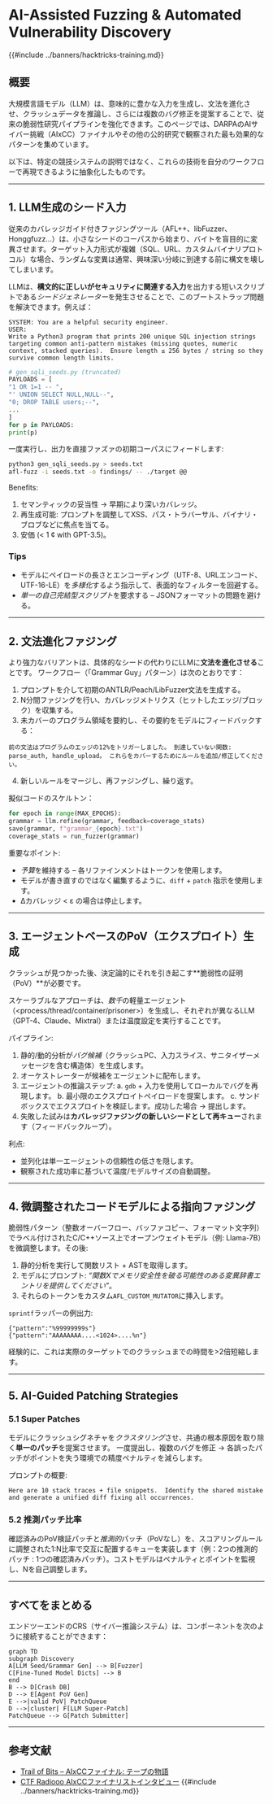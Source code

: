 # AI-Assisted Fuzzing & Automated Vulnerability Discovery

{{#include ../banners/hacktricks-training.md}}

## 概要
大規模言語モデル（LLM）は、意味的に豊かな入力を生成し、文法を進化させ、クラッシュデータを推論し、さらには複数のバグ修正を提案することで、従来の脆弱性研究パイプラインを強化できます。このページでは、DARPAのAIサイバー挑戦（AIxCC）ファイナルやその他の公的研究で観察された最も効果的なパターンを集めています。

以下は、特定の競技システムの説明ではなく、これらの技術を自分のワークフローで再現できるように抽象化したものです。

---

## 1. LLM生成のシード入力

従来のカバレッジガイド付きファジングツール（AFL++、libFuzzer、Honggfuzz…）は、小さなシードのコーパスから始まり、バイトを盲目的に変異させます。ターゲット入力形式が複雑（SQL、URL、カスタムバイナリプロトコル）な場合、ランダムな変異は通常、興味深い分岐に到達する前に構文を壊してしまいます。

LLMは、**構文的に正しいがセキュリティに関連する入力**を出力する短いスクリプトである*シードジェネレーター*を発生させることで、このブートストラップ問題を解決できます。例えば：
```prompt
SYSTEM: You are a helpful security engineer.
USER:
Write a Python3 program that prints 200 unique SQL injection strings targeting common anti-pattern mistakes (missing quotes, numeric context, stacked queries).  Ensure length ≤ 256 bytes / string so they survive common length limits.
```

```python
# gen_sqli_seeds.py (truncated)
PAYLOADS = [
"1 OR 1=1 -- ",
"' UNION SELECT NULL,NULL--",
"0; DROP TABLE users;--",
...
]
for p in PAYLOADS:
print(p)
```
一度実行し、出力を直接ファズァの初期コーパスにフィードします:
```bash
python3 gen_sqli_seeds.py > seeds.txt
afl-fuzz -i seeds.txt -o findings/ -- ./target @@
```
Benefits:
1. セマンティックの妥当性 → 早期により深いカバレッジ。
2. 再生成可能: プロンプトを調整してXSS、パス・トラバーサル、バイナリ・ブロブなどに焦点を当てる。
3. 安価 (< 1 ¢ with GPT-3.5)。

### Tips
* モデルにペイロードの長さとエンコーディング（UTF-8、URLエンコード、UTF-16-LE）を*多様化*するよう指示して、表面的なフィルターを回避する。
* *単一の自己完結型スクリプト*を要求する – JSONフォーマットの問題を避ける。

---

## 2. 文法進化ファジング

より強力なバリアントは、具体的なシードの代わりにLLMに**文法を進化させる**ことです。 ワークフロー（「Grammar Guy」パターン）は次のとおりです：

1. プロンプトを介して初期のANTLR/Peach/LibFuzzer文法を生成する。
2. N分間ファジングを行い、カバレッジメトリクス（ヒットしたエッジ/ブロック）を収集する。
3. 未カバーのプログラム領域を要約し、その要約をモデルにフィードバックする：
```prompt
前の文法はプログラムのエッジの12%をトリガーしました。 到達していない関数: parse_auth, handle_upload。 これらをカバーするためにルールを追加/修正してください。
```
4. 新しいルールをマージし、再ファジングし、繰り返す。

擬似コードのスケルトン：
```python
for epoch in range(MAX_EPOCHS):
grammar = llm.refine(grammar, feedback=coverage_stats)
save(grammar, f"grammar_{epoch}.txt")
coverage_stats = run_fuzzer(grammar)
```
重要なポイント:
* *予算*を維持する – 各リファインメントはトークンを使用します。
* モデルが書き直すのではなく編集するように、`diff` + `patch` 指示を使用します。
* Δカバレッジ < ε の場合は停止します。

---

## 3. エージェントベースのPoV（エクスプロイト）生成

クラッシュが見つかった後、決定論的にそれを引き起こす**脆弱性の証明（PoV）**が必要です。

スケーラブルなアプローチは、*数千*の軽量エージェント（<process/thread/container/prisoner>）を生成し、それぞれが異なるLLM（GPT-4、Claude、Mixtral）または温度設定を実行することです。

パイプライン:
1. 静的/動的分析が*バグ候補*（クラッシュPC、入力スライス、サニタイザーメッセージを含む構造体）を生成します。
2. オーケストレーターが候補をエージェントに配布します。
3. エージェントの推論ステップ:
a. `gdb` + 入力を使用してローカルでバグを再現します。
b. 最小限のエクスプロイトペイロードを提案します。
c. サンドボックスでエクスプロイトを検証します。成功した場合 → 提出します。
4. 失敗した試みは**カバレッジファジングの新しいシードとして再キュー**されます（フィードバックループ）。

利点:
* 並列化は単一エージェントの信頼性の低さを隠します。
* 観察された成功率に基づいて温度/モデルサイズの自動調整。

---

## 4. 微調整されたコードモデルによる指向ファジング

脆弱性パターン（整数オーバーフロー、バッファコピー、フォーマット文字列）でラベル付けされたC/C++ソース上でオープンウェイトモデル（例: Llama-7B）を微調整します。その後:

1. 静的分析を実行して関数リスト + ASTを取得します。
2. モデルにプロンプト: *“関数Xでメモリ安全性を破る可能性のある変異辞書エントリを提供してください”*。
3. それらのトークンをカスタム`AFL_CUSTOM_MUTATOR`に挿入します。

`sprintf`ラッパーの例出力:
```
{"pattern":"%99999999s"}
{"pattern":"AAAAAAAA....<1024>....%n"}
```
経験的に、これは実際のターゲットでのクラッシュまでの時間を>2倍短縮します。

---

## 5. AI-Guided Patching Strategies

### 5.1 Super Patches
モデルにクラッシュシグネチャを*クラスタリング*させ、共通の根本原因を取り除く**単一のパッチ**を提案させます。 一度提出し、複数のバグを修正 → 各誤ったパッチがポイントを失う環境での精度ペナルティを減らします。

プロンプトの概要:
```
Here are 10 stack traces + file snippets.  Identify the shared mistake and generate a unified diff fixing all occurrences.
```
### 5.2 推測パッチ比率
確認済みのPoV検証パッチと*推測的*パッチ（PoVなし）を、スコアリングルールに調整された1:​N比率で交互に配置するキューを実装します（例：2つの推測的パッチ : 1つの確認済みパッチ）。コストモデルはペナルティとポイントを監視し、Nを自己調整します。

---

## すべてをまとめる
エンドツーエンドのCRS（サイバー推論システム）は、コンポーネントを次のように接続することができます：
```mermaid
graph TD
subgraph Discovery
A[LLM Seed/Grammar Gen] --> B[Fuzzer]
C[Fine-Tuned Model Dicts] --> B
end
B --> D[Crash DB]
D --> E[Agent PoV Gen]
E -->|valid PoV| PatchQueue
D -->|cluster| F[LLM Super-Patch]
PatchQueue --> G[Patch Submitter]
```
---

## 参考文献
* [Trail of Bits – AIxCCファイナル: テープの物語](https://blog.trailofbits.com/2025/08/07/aixcc-finals-tale-of-the-tape/)
* [CTF Radiooo AIxCCファイナリストインタビュー](https://www.youtube.com/@ctfradiooo)
{{#include ../banners/hacktricks-training.md}}
